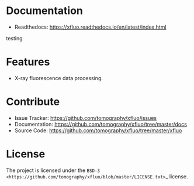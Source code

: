 Documentation
=============

* Readthedocs: https://xfluo.readthedocs.io/en/latest/index.html

testing 

Features
========

* X-ray fluorescence data processing.
   
   
Contribute
==========

* Issue Tracker: https://github.com/tomography/xfluo/issues
* Documentation: https://github.com/tomography/xfluo/tree/master/docs
* Source Code: https://github.com/tomography/xfluo/tree/master/xfluo

License
=======

The project is licensed under the 
`BSD-3 <https://github.com/tomography/xfluo/blob/master/LICENSE.txt>`_ license.
